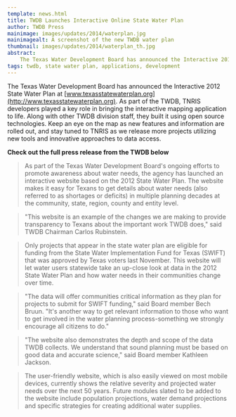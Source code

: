 ```yaml
---
template: news.html
title: TWDB Launches Interactive Online State Water Plan
author: TWDB Press
mainimage: images/updates/2014/waterplan.jpg
mainimagealt: A screenshot of the new TWDB water plan
thumbnail: images/updates/2014/waterplan_th.jpg
abstract: 
    The Texas Water Development Board has announced the Interactive 2012 State Water Plan at www.texasstatewaterplan.org.
tags: twdb, state water plan, applications, development
---
```



The Texas Water Development Board has announced the Interactive 2012 State Water Plan at [www.texasstatewaterplan.org](http://www.texasstatewaterplan.org). As part of the TWDB, TNRIS developers played a key role in bringing the interactive mapping application to life. Along with other TWDB division staff, they built it using open source technologies. Keep an eye on the map as new features and information are rolled out, and stay tuned to TNRIS as we release more projects utilizing new tools and innovative approaches to data access.

**Check out the full press release from the TWDB below**

>As part of the Texas Water Development Board's ongoing efforts to promote awareness about water needs, the agency has launched an interactive website based on the 2012 State Water Plan. The website makes it easy for Texans to get details about water needs (also referred to as shortages or deficits) in multiple planning decades at the community, state, region, county and entity level.
  
>"This website is an example of the changes we are making to provide transparency to Texans about the important work TWDB does," said TWDB Chairman Carlos Rubinstein.

>Only projects that appear in the state water plan are eligible for funding from the State Water Implementation Fund for Texas (SWIFT) that was approved by Texas voters last November. This website will let water users statewide take an up-close look at data in the 2012 State Water Plan and how water needs in their communities change over time.

>"The data will offer communities critical information as they plan for projects to submit for SWIFT funding," said Board member Bech Bruun. "It's another way to get relevant information to those who want to get involved in the water planning process-something we strongly encourage all citizens to do."

>"The website also demonstrates the depth and scope of the data TWDB collects. We understand that sound planning must be based on good data and accurate science," said Board member Kathleen Jackson.

>The user-friendly website, which is also easily viewed on most mobile devices, currently shows the relative severity and projected water needs over the next 50 years. Future modules slated to be added to the website include population projections, water demand projections and specific strategies for creating additional water supplies.

